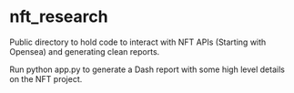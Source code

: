 # nft_research
Public directory to hold code to interact with NFT APIs (Starting with Opensea) and generating clean reports.

Run python app.py to generate a Dash report with some high level details on the NFT project.
